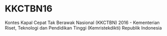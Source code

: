 # KKCTBN16
Kontes Kapal Cepat Tak Berawak Nasional (KKCTBN) 2016 - Kementerian Riset, Teknologi dan Pendidikan Tinggi (Kemristekdikti) Republik Indonesia
